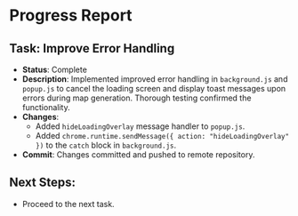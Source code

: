 # Progress Report

## Task: Improve Error Handling

- **Status**: Complete
- **Description**: Implemented improved error handling in `background.js` and `popup.js` to cancel the loading screen and display toast messages upon errors during map generation. Thorough testing confirmed the functionality.
- **Changes**:
  - Added `hideLoadingOverlay` message handler to `popup.js`.
  - Added `chrome.runtime.sendMessage({ action: "hideLoadingOverlay" })` to the `catch` block in `background.js`.
- **Commit**: Changes committed and pushed to remote repository.

## Next Steps:

- Proceed to the next task.
